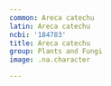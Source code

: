```yaml
---
common: Areca catechu
latin: Areca catechu
ncbi: '184783'
title: Areca catechu
group: Plants and Fungi
image: .na.character

---
```

